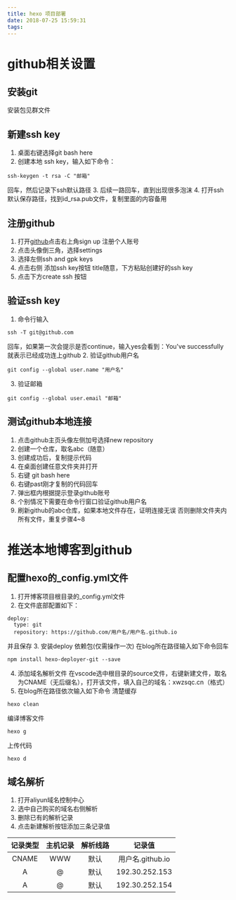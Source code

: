 ```yaml
---
title: hexo 项目部署
date: 2018-07-25 15:59:31
tags:
---
```

# github相关设置

## 安装git
安装包见群文件

## 新建ssh key
1. 桌面右键选择git bash here
2. 创建本地 ssh key，输入如下命令：
```
ssh-keygen -t rsa -C "邮箱"
```
回车，然后记录下ssh默认路径
3. 后续一路回车，直到出现很多泡沫
4. 打开ssh默认保存路径，找到id_rsa.pub文件，复制里面的内容备用

## 注册github
1. 打开[github](https://www.github.com)点击右上角sign up 注册个人账号 
2. 点击头像倒三角，选择settings
3. 选择左侧ssh and gpk keys
4. 点击右侧 添加ssh key按钮
   title随意，下方粘贴创建好的ssh key
5. 点击下方create ssh 按钮

## 验证ssh key
1. 命令行输入
```
ssh -T git@github.com
```
回车，如果第一次会提示是否continue，输入yes会看到：You've successfully 就表示已经成功连上github
2. 验证github用户名
```
git config --global user.name "用户名"
```
3. 验证邮箱
```
git config --global user.email "邮箱"
```

## 测试github本地连接
1. 点击github主页头像左侧加号选择new repository
2. 创建一个仓库，取名abc（随意）
3. 创建成功后，复制提示代码
4. 在桌面创建任意文件夹并打开
5. 右键 git bash here
6. 右键past刚才复制的代码回车
7. 弹出框内根据提示登录github账号
8. 个别情况下需要在命令行窗口验证github用户名
9. 刷新github的abc仓库，如果本地文件存在，证明连接无误
   否则删除文件夹内所有文件，重复步骤4~8
# 推送本地博客到github
## 配置hexo的_config.yml文件
1. 打开博客项目根目录的_config.yml文件
2. 在文件底部配置如下：
```
deploy:
  type: git
  repository: https://github.com/用户名/用户名.github.io
  ```
  并且保存
  3. 安装deploy 依赖包(仅需操作一次)
  在blog所在路径输入如下命令回车
  ```
  npm install hexo-deployer-git --save
  ```
  4. 添加域名解析文件
  在vscode选中根目录的source文件，右键新建文件，取名为CNAME（无后缀名），打开该文件，填入自己的域名：xwzsqc.cn（格式）
  5. 在blog所在路径依次输入如下命令
  清楚缓存
  ```
  hexo clean
  ```
  编译博客文件
  ```
  hexo g
  ```
  上传代码
  ```
  hexo d
  ```

  ## 域名解析
  1. 打开aliyun域名控制中心
  2. 选中自己购买的域名右侧解析
  3. 删除已有的解析记录
  4. 点击新建解析按钮添加三条记录值

  记录类型|主机记录|解析线路|记录值
  :-:|:-:|:-:|:-:
  CNAME|WWW|默认|用户名.github.io
  A|@|默认|192.30.252.153
  A|@|默认|192.30.252.154
